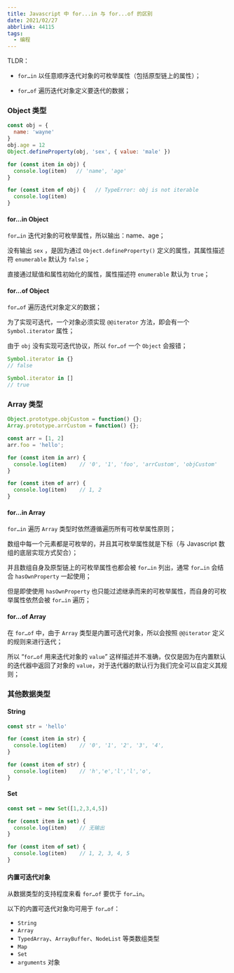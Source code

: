 ```yaml
---
title: Javascript 中 for...in 与 for...of 的区别
date: 2021/02/27
abbrlink: 44115
tags:
  - 编程
---
```


TLDR：

- `for…in` 以任意顺序迭代对象的可枚举属性（包括原型链上的属性）；

- `for…of` 遍历迭代对象定义要迭代的数据；

### Object 类型

```javascript 
const obj = {
  name: 'wayne'
}
obj.age = 12
Object.defineProperty(obj, 'sex', { value: 'male' })

for (const item in obj) {
  console.log(item)   // 'name', 'age'
}

for (const item of obj) {   // TypeError: obj is not iterable
  console.log(item)
}
```

#### for...in Object

`for…in` 迭代对象的可枚举属性，所以输出：name、age；

没有输出 `sex` ，是因为通过 `Object.defineProperty()` 定义的属性，其属性描述符 `enumerable` 默认为 `false`；

直接通过赋值和属性初始化的属性，属性描述符 `enumerable` 默认为 `true`；


#### for...of Object

`for…of` 遍历迭代对象定义的数据；

为了实现可迭代，一个对象必须实现 `@@iterator` 方法，即会有一个 `Symbol.iterator` 属性；

由于 `obj` 没有实现可迭代协议，所以 `for…of` 一个 `Object` 会报错；

```javascript
Symbol.iterator in {}
// false

Symbol.iterator in []
// true
```

### Array 类型

```javascript
Object.prototype.objCustom = function() {};
Array.prototype.arrCustom = function() {};

const arr = [1, 2]
arr.foo = 'hello';

for (const item in arr) {
  console.log(item)    // '0', '1', 'foo', 'arrCustom', 'objCustom'
}

for (const item of arr) {
  console.log(item)    // 1, 2
}
```

#### for...in Array

`for…in` 遍历 `Array` 类型时依然遵循遍历所有可枚举属性原则；

数组中每一个元素都是可枚举的，并且其可枚举属性就是下标（与 Javascript 数组的底层实现方式契合）；

并且数组自身及原型链上的可枚举属性也都会被 `for…in` 列出，通常 `for…in` 会结合 `hasOwnProperty` 一起使用；

但是即使使用 `hasOwnProperty` 也只能过滤继承而来的可枚举属性，而自身的可枚举属性依然会被 `for…in` 遍历；


#### for...of Array

在 `for…of` 中，由于 `Array` 类型是内置可迭代对象，所以会按照 `@@iterator` 定义的规则来进行迭代；

所以 “`for…of` 用来迭代对象的 `value`” 这样描述并不准确，仅仅是因为在内置默认的迭代器中返回了对象的 `value`，对于迭代器的默认行为我们完全可以自定义其规则；

### 其他数据类型

#### String

```javascript
const str = 'hello'

for (const item in str) {
  console.log(item)    // '0', '1', '2', '3', '4',
}

for (const item of str) {
  console.log(item)    // 'h','e','l','l','o',
}
```

#### Set

```javascript
const set = new Set([1,2,3,4,5])

for (const item in set) {
  console.log(item)    // 无输出
}

for (const item of set) {
  console.log(item)    // 1, 2, 3, 4, 5
}
```

#### 内置可迭代对象

从数据类型的支持程度来看 `for…of` 要优于 `for…in`。

以下的内置可迭代对象均可用于 `for…of`：

- `String`
- `Array`
- `TypedArray`、`ArrayBuffer`、`NodeList` 等类数组类型
- `Map` 
- `Set`
- `arguments` 对象